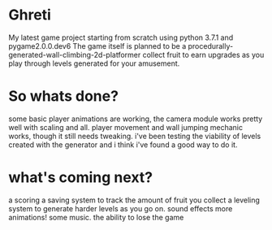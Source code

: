 # Ghreti
My latest game project starting from scratch using python 3.7.1 and pygame2.0.0.dev6
The game itself is planned to be a procedurally-generated-wall-climbing-2d-platformer
collect fruit to earn upgrades as you play through levels generated for your amusement.
# So whats done?
some basic player animations are working, the camera module works pretty well with scaling and all.
player movement and wall jumping mechanic works, though it still needs tweaking. 
i've been testing the viability of levels created with the generator and i think i've found a good way to do it. 
# what's coming next?
a scoring a saving system to track the amount of fruit you collect
a leveling system to generate harder levels as you go on. 
sound effects 
more animations!
some music.
the ability to lose the game 

